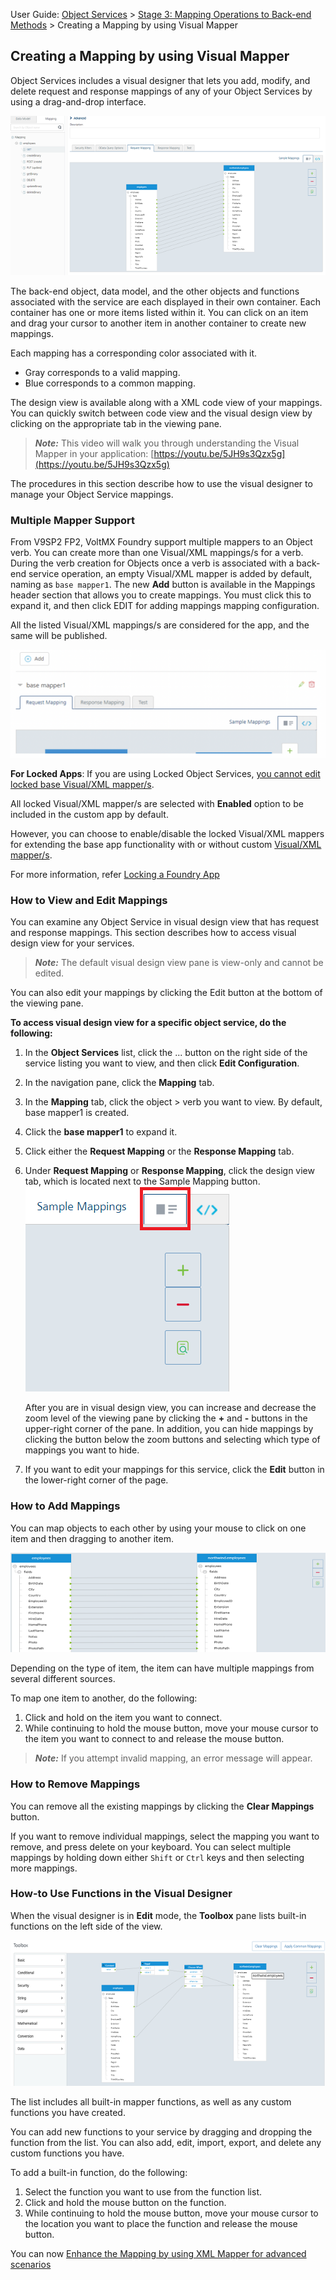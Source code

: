                               

User Guide: [Object Services](../Objectservices.md) > [Stage 3: Mapping Operations to Back-end Methods](Objectservices_Stage3.md) > Creating a Mapping by using Visual Mapper

Creating a Mapping by using Visual Mapper
-----------------------------------------

Object Services includes a visual designer that lets you add, modify, and delete request and response mappings of any of your Object Services by using a drag-and-drop interface.

![](../Resources/Images/VisualObjectMapperViewMode_623x315.png)

The back-end object, data model, and the other objects and functions associated with the service are each displayed in their own container. Each container has one or more items listed within it. You can click on an item and drag your cursor to another item in another container to create new mappings.

Each mapping has a corresponding color associated with it.

*   Gray corresponds to a valid mapping.
*   Blue corresponds to a common mapping.

The design view is available along with a XML code view of your mappings. You can quickly switch between code view and the visual design view by clicking on the appropriate tab in the viewing pane.

> **_Note:_** This video will walk you through understanding the Visual Mapper in your application: [https://youtu.be/5JH9s3Qzx5g](https://youtu.be/5JH9s3Qzx5g)

The procedures in this section describe how to use the visual designer to manage your Object Service mappings.


### Multiple Mapper Support

From V9SP2 FP2, VoltMX Foundry support multiple mappers to an Object verb. You can create more than one Visual/XML mappings/s for a verb.  During the verb creation for Objects once a verb is associated with a back-end service operation, an empty Visual/XML mapper is added by default, naming as `base mapper1`. The new **Add** button is available in the Mappings header section that allows you to create mappings. You must click this to expand it, and then click EDIT for adding mappings mapping configuration.

All the listed Visual/XML mappings/s are considered for the app, and the same will be published. 

![](../Resources/Images/multiple_basemapper1.png)

**For Locked Apps**: If you are using Locked Object Services, <u>you cannot edit locked base Visual/XML mapper/s</u>. 

All locked Visual/XML mapper/s are selected with <b>Enabled</b> option to be included in the custom app by default. 

However, you can choose to enable/disable the locked Visual/XML mappers for extending the base app functionality with or without custom <u>Visual/XML mapper/s</u>.

For more information, refer [Locking a Foundry App](./../LockApp.md)


### How to View and Edit Mappings

You can examine any Object Service in visual design view that has request and response mappings. This section describes how to access visual design view for your services.

> **_Note:_** The default visual design view pane is view-only and cannot be edited.

You can also edit your mappings by clicking the Edit button at the bottom of the viewing pane.

**To access visual design view for a specific object service, do the following:**

1.  In the **Object Services** list, click the ... button on the right side of the service listing you want to view, and then click **Edit Configuration**.
2.  In the navigation pane, click the **Mapping** tab.
3.  In the **Mapping** tab, click the object > verb you want to view. By default, base mapper1 is created.
4.  Click the **base mapper1** to expand it.
4.  Click either the **Request Mapping** or the **Response Mapping** tab.
5.  Under **Request Mapping** or **Response Mapping**, click the design view tab, which is located next to the Sample Mapping button.  
    ![](../Resources/Images/VisualObjectMapperDesignViewTab.png)
    
    After you are in visual design view, you can increase and decrease the zoom level of the viewing pane by clicking the **+** and **\-** buttons in the upper-right corner of the pane. In addition, you can hide mappings by clicking the button below the zoom buttons and selecting which type of mappings you want to hide.
    
6.  If you want to edit your mappings for this service, click the **Edit** button in the lower-right corner of the page.

### How to Add Mappings

You can map objects to each other by using your mouse to click on one item and then dragging to another item.

![](../Resources/Images/VisualObjectMapperAddMapping_572x181.png)

Depending on the type of item, the item can have multiple mappings from several different sources.

To map one item to another, do the following:

1.  Click and hold on the item you want to connect.
2.  While continuing to hold the mouse button, move your mouse cursor to the item you want to connect to and release the mouse button.

> **_Note:_** If you attempt invalid mapping, an error message will appear.

### How to Remove Mappings

You can remove all the existing mappings by clicking the **Clear Mappings** button.

If you want to remove individual mappings, select the mapping you want to remove, and press delete on your keyboard. You can select multiple mappings by holding down either `Shift` or `Ctrl` keys and then selecting more mappings.

### How-to Use Functions in the Visual Designer

When the visual designer is in **Edit** mode, the **Toolbox** pane lists built-in functions on the left side of the view.

![](../Resources/Images/VisualObjectMapperFunctionsList_613x283.png)

The list includes all built-in mapper functions, as well as any custom functions you have created.

You can add new functions to your service by dragging and dropping the function from the list. You can also add, edit, import, export, and delete any custom functions you have.

To add a built-in function, do the following:

1.  Select the function you want to use from the function list.
2.  Click and hold the mouse button on the function.
3.  While continuing to hold the mouse button, move your mouse cursor to the location you want to place the function and release the mouse button.

You can now [Enhance the Mapping by using XML Mapper for advanced scenarios](ObjectservicesMapper.md)
